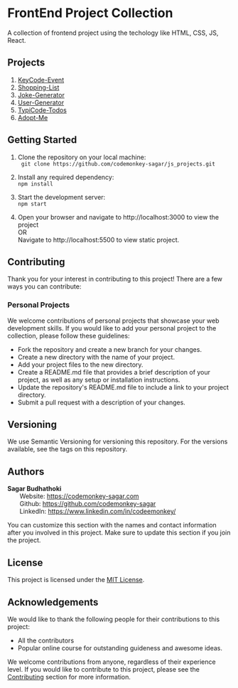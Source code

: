 # FrontEnd Project Collection

A collection of frontend project using the techology like HTML, CSS, JS, React.

## Projects

1. [KeyCode-Event](https://github.com/codemonkey-sagar/js_projects/tree/main/keycode_event)
2. [Shopping-List](https://shoppingbox.netlify.app)
3. [Joke-Generator](https://github.com/codemonkey-sagar/js_projects/tree/main/joke_generator)
4. [User-Generator](https://github.com/codemonkey-sagar/js_projects/tree/main/user_generator)
5. [TypiCode-Todos](https://github.com/codemonkey-sagar/js_projects/tree/main/typicode_todos)
6. [Adopt-Me](https://github.com/codemonkey-sagar/js_projects/tree/main/adopt_me)

## Getting Started

1. Clone the repository on your local machine:  
   ` git clone https://github.com/codemonkey-sagar/js_projects.git`

2. Install any required dependency:  
   `npm install`

3. Start the development server:  
   `npm start`

4. Open your browser and navigate to http://localhost:3000 to view the project  
   OR  
   Navigate to http://localhost:5500 to view static project.

## Contributing

Thank you for your interest in contributing to this project! There are a few ways you can contribute:

### Personal Projects

We welcome contributions of personal projects that showcase your web development skills. If you would like to add your personal project to the collection, please follow these guidelines:

- Fork the repository and create a new branch for your changes.
- Create a new directory with the name of your project.
- Add your project files to the new directory.
- Create a README.md file that provides a brief description of your project, as well as any setup or installation instructions.
- Update the repository's README.md file to include a link to your project directory.
- Submit a pull request with a description of your changes.

## Versioning

We use Semantic Versioning for versioning this repository. For the versions available, see the tags on this repository.

## Authors

**Sagar Budhathoki**  
 &nbsp;&nbsp;&nbsp;&nbsp;&nbsp;&nbsp; Website: https://codemonkey-sagar.com  
 &nbsp;&nbsp;&nbsp;&nbsp;&nbsp;&nbsp; Github: https://github.com/codemonkey-sagar  
 &nbsp;&nbsp;&nbsp;&nbsp;&nbsp;&nbsp; LinkedIn: https://www.linkedin.com/in/codeemonkey/

You can customize this section with the names and contact information after you involved in this project. Make sure to update this section if you join the project.

## License

This project is licensed under the [MIT License](https://opensource.org/licenses/MIT).

## Acknowledgements

We would like to thank the following people for their contributions to this project:

- All the contributors
- Popular online course for outstanding guideness and awesome ideas.

We welcome contributions from anyone, regardless of their experience level. If you would like to contribute to this project, please see the [Contributing](#contributing) section for more information.
